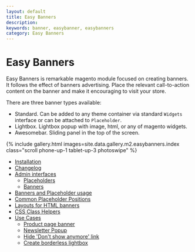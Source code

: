 ```yaml
---
layout: default
title: Easy Banners
description:
keywords: banner, easybanner, easybanners
category: Easy Banners
---
```


# Easy Banners

Easy Banners is remarkable magento module focused on creating banners.
It follows the effect of banners advertising. Place the relevant call-to-action
content on the banner and make it encouraging to visit your store.

There are three banner types available:

 -  Standard. Can be added to any theme container via standard `Widgets`
    interface or can be attached to `Placeholder`.
 -  Lightbox. Lightbox popup with image, html, or any of magento widgets.
 -  Awesomebar. Sliding panel in the top of the screen.

{% include gallery.html images=site.data.gallery.m2.easybanners.index class="scroll phone-up-1 tablet-up-3 photoswipe" %}

 -  [Installation](installation/)
 -  [Changelog](changelog/)
 -  [Admin interfaces](interfaces/)
    - [Placeholders](interfaces/#placeholders)
    - [Banners](interfaces/#banners)
 -  [Banners and Placeholder usage](usage/)
 -  [Common Placeholder Positions](common-placeholder-positions/)
 -  [Layouts for HTML banners](layouts-for-html-banners/)
 -  [CSS Class Helpers](css-class-helpers/)
 -  [Use Cases](use-cases/)
    - [Product page banner](use-cases/product-page-banner/)
    - [Newsletter Popup](use-cases/newsletter-popup/)
    - [Hide 'Don\'t show anymore' link](use-cases/hide-dont-show-anymore-link/)
    - [Create borderless lightbox](use-cases/borderless-lightbox/)
